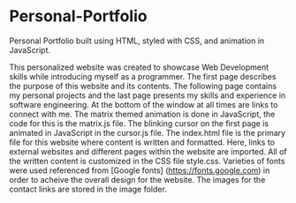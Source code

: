 # Personal-Portfolio
Personal Portfolio built using HTML, styled with CSS, and animation in JavaScript.  

This personalized website was created to showcase Web Development skills while introducing myself as a programmer. 
The first page describes the purpose of this website and its contents. 
The following page contains my personal projects and the last page presents my skills and experience in software engineering.
At the bottom of the window at all times are links to connect with me.
The matrix themed animation is done in JavaScript, the code for this is the matrix.js file. The blinking cursor on the first page is animated in JavaScript in the cursor.js file.
The index.html file is the primary file for this website where content is written and formatted. Here, links to external websites and different pages within the website are imported. 
All of the written content is customized in the CSS file style.css. Varieties of fonts were used referenced from [Google fonts] (https://fonts.google.com) in order to acheive the
overall design for the website. The images for the contact links are stored in the image folder.



